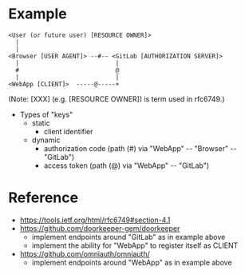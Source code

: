 <!--
{
  "title": "OAuth 2.0",
  "date": "2017-05-28T14:37:47+09:00",
  "category": "",
  "tags": [],
  "draft": false
}
-->

# Example

```
<User (or future user) [RESOURCE OWNER]>
  |
  |
<Browser [USER AGENT]> --#-- <GitLab [AUTHORIZATION SERVER]>
  |                           |
  #                           @
  |                           |
<WebApp [CLIENT]>  -----@-----+
```

(Note: [XXX] (e.g. [RESOURCE OWNER]) is term used in rfc6749.)

- Types of "keys"
  - static
      - client identifier
  - dynamic
      - authorization code (path (#) via "WebApp" -- "Browser" -- "GitLab")
      - access token (path (@) via "WebApp" -- "GitLab")


# Reference

- https://tools.ietf.org/html/rfc6749#section-4.1
- https://github.com/doorkeeper-gem/doorkeeper
  - implement endpoints around "GitLab" as in example above
  - implement the ability for "WebApp" to register itself as CLIENT
- https://github.com/omniauth/omniauth/
  - implement endpoints around "WebApp" as in example above
